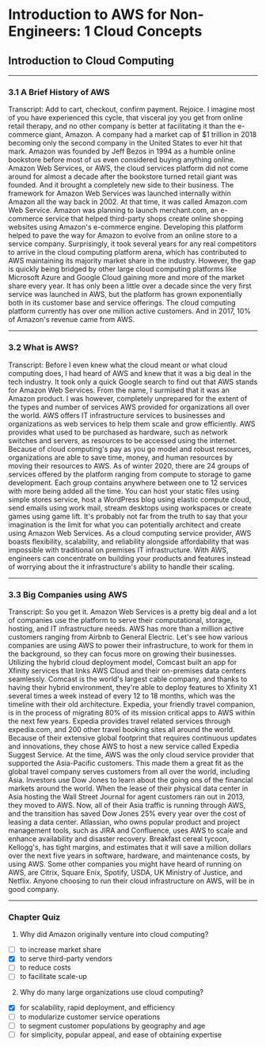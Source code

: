 # Introduction to AWS for Non-Engineers: 1 Cloud Concepts

## **Introduction to Cloud Computing**

---

### 3.1 A Brief History of AWS

Transcript:
Add to cart, checkout, confirm payment. Rejoice. I imagine most of you have experienced this cycle, that visceral joy you get from online retail therapy, and no other company is better at facilitating it than the e-commerce giant, Amazon. A company had a market cap of $1 trillion in 2018 becoming only the second company in the United States to ever hit that mark. Amazon was founded by Jeff Bezos in 1994 as a humble online bookstore before most of us even considered buying anything online. Amazon Web Services, or AWS, the cloud services platform did not come around for almost a decade after the bookstore turned retail giant was founded. And it brought a completely new side to their business. The framework for Amazon Web Services was launched internally within Amazon all the way back in 2002. At that time, it was called Amazon.com Web Service. Amazon was planning to launch merchant.com, an e-commerce service that helped third-party shops create online shopping websites using Amazon's e-commerce engine. Developing this platform helped to pave the way for Amazon to evolve from an online store to a service company. Surprisingly, it took several years for any real competitors to arrive in the cloud computing platform arena, which has contributed to AWS maintaining its majority market share in the industry. However, the gap is quickly being bridged by other large cloud computing platforms like Microsoft Azure and Google Cloud gaining more and more of the market share every year. It has only been a little over a decade since the very first service was launched in AWS, but the platform has grown exponentially both in its customer base and service offerings. The cloud computing platform currently has over one million active customers. And in 2017, 10% of Amazon's revenue came from AWS.

---

### 3.2 What is AWS?

Transcript:
Before I even knew what the cloud meant or what cloud computing does, I had heard of AWS and knew that it was a big deal in the tech industry. It took only a quick Google search to find out that AWS stands for Amazon Web Services. From the name, I surmised that it was an Amazon product. I was however, completely unprepared for the extent of the types and number of services AWS provided for organizations all over the world. AWS offers IT infrastructure services to businesses and organizations as web services to help them scale and grow efficiently. AWS provides what used to be purchased as hardware, such as network switches and servers, as resources to be accessed using the internet. Because of cloud computing's pay as you go model and robust resources, organizations are able to save time, money, and human resources by moving their resources to AWS. As of winter 2020, there are 24 groups of services offered by the platform ranging from compute to storage to game development. Each group contains anywhere between one to 12 services with more being added all the time. You can host your static files using simple stores service, host a WordPress blog using elastic compute cloud, send emails using work mail, stream desktops using workspaces or create games using game lift. It's probably not far from the truth to say that your imagination is the limit for what you can potentially architect and create using Amazon Web Services. As a cloud computing service provider, AWS boasts flexibility, scalability, and reliability alongside affordability that was impossible with traditional on premises IT infrastructure. With AWS, engineers can concentrate on building your products and features instead of worrying about the it infrastructure's ability to handle their scaling.

---

### 3.3 Big Companies using AWS

Transcript:
So you get it. Amazon Web Services is a pretty big deal and a lot of companies use the platform to serve their computational, storage, hosting, and IT infrastructure needs. AWS has more than a million active customers ranging from Airbnb to General Electric. Let's see how various companies are using AWS to power their infrastructure, to work for them in the background, so they can focus more on growing their businesses. Utilizing the hybrid cloud deployment model, Comcast built an app for Xfinity services that links AWS Cloud and their on-premises data centers seamlessly. Comcast is the world's largest cable company, and thanks to having their hybrid environment, they're able to deploy features to Xfinity X1 several times a week instead of every 12 to 18 months, which was the timeline with their old architecture. Expedia, your friendly travel companion, is in the process of migrating 80% of its mission critical apps to AWS within the next few years. Expedia provides travel related services through expedia.com, and 200 other travel booking sites all around the world. Because of their extensive global footprint that requires continuous updates and innovations, they chose AWS to host a new service called Expedia Suggest Service. At the time, AWS was the only cloud service provider that supported the Asia-Pacific customers. This made them a great fit as the global travel company serves customers from all over the world, including Asia. Investors use Dow Jones to learn about the going ons of the financial markets around the world. When the lease of their physical data center in Asia hosting the Wall Street Journal for agent customers ran out in 2013, they moved to AWS. Now, all of their Asia traffic is running through AWS, and the transition has saved Dow Jones 25% every year over the cost of leasing a data center. Atlassian, who owns popular product and project management tools, such as JIRA and Confluence, uses AWS to scale and enhance availability and disaster recovery. Breakfast cereal tycoon, Kellogg's, has tight margins, and estimates that it will save a million dollars over the next five years in software, hardware, and maintenance costs, by using AWS. Some other companies you might have heard of running on AWS, are Citrix, Square Enix, Spotify, USDA, UK Ministry of Justice, and Netflix. Anyone choosing to run their cloud infrastructure on AWS, will be in good company.

---

### Chapter Quiz

1. Why did Amazon originally venture into cloud computing?

- [ ] to increase market share
- [X] to serve third-party vendors
- [ ] to reduce costs
- [ ] to facilitate scale-up

2. Why do many large organizations use cloud computing?

- [X] for scalability, rapid deployment, and efficiency
- [ ] to modularize customer service operations
- [ ] to segment customer populations by geography and age
- [ ] for simplicity, popular appeal, and ease of obtaining expertise